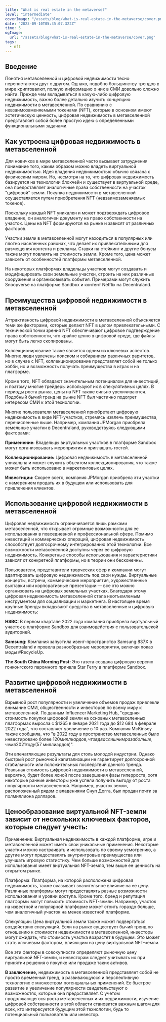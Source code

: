 ```yaml
---
title: "What is real estate in the metaverse?"
level: "intermediate"
coverImage: "/assets/blog/what-is-real-estate-in-the-metaverse/cover.png"
date: "2023-09-10T05:35:07.322Z"
time: 5
ogImage:
  url: "/assets/blog/what-is-real-estate-in-the-metaverse/cover.png"
tags:
  - nft
---
```



## Введение
Понятия метавселенной и цифровой недвижимости тесно переплетаются друг с другом. Однако, подобно большинству трендов в мире криптовалют, полную информацию о них в СМИ довольно сложно найти. Прежде чем вкладываться в какую-либо цифровую недвижимость, важно более детально изучить концепцию недвижимости в метавселенной. По сравнению с невзаимозаменяемыми токенами (NFT), которые в основном имеют эстетическую ценность, цифровая недвижимость в метавселенной представляет собой более простую идею с определенными функциональными задачами.

## Как устроена цифровая недвижимость в метавселенной
Для новичков в мире метавселенной часто вызывает затруднения понимание того, каким образом можно владеть виртуальной недвижимостью. Идея владения недвижимостью обычно связана с физическим миром. Но, несмотря на то, что цифровая недвижимость базируется на технологии блокчейн и существует в виртуальной среде, она предоставляет аналогичные права собственности на участок "цифровой" земли. Покупка недвижимости в метавселенной осуществляется путем приобретения NFT (невзаимозаменяемых токенов).

Поскольку каждый NFT уникален и может подтверждать цифровое владение, он аналогичен документу на право собственности на участок. Цены на NFT формируются на рынке и зависят от различных факторов.

Участки земли в метавселенной могут находиться в популярных или плотно населенных районах, что делает их привлекательными для размещения контента и рекламы. Ставки на стейкинг и другие бонусы также могут повлиять на стоимость земли. Кроме того, цена может зависеть от особенностей платформы метавселенной.

На некоторых платформах владельцы участков могут создавать и модифицировать свои земельные участки, строить на них различные сооружения и организовывать события. Примерами могут служить Snoopverse на платформе Sandbox и контент Netflix на Decentraland.

## Преимущества цифровой недвижимости в метавселенной

Аттрактивность цифровой недвижимости в метавселенной объясняется теми же факторами, которые делают NFT в целом привлекательными. С технической точки зрения NFT обеспечивают цифровое подтверждение права собственности, что крайне ценно в цифровой среде, где файлы могут быть легко скопированы.

Коллекционирование также является одним из ключевых аспектов. Многие люди увлечены поиском и собиранием различных раритетов, но в случае с NFT, коллекционирование представляет собой не только хобби, но и возможность получать преимущества в играх и на платформе.

Кроме того, NFT обладают значительным потенциалом для инвестиций, и поэтому многие трейдеры используют их в спекулятивных целях. В периоды роста рынка, цены на NFT также сильно увеличиваются. Подобный бычий тренд на рынке NFT был частично подогрет интересом СМИ к этой технологии.

Многие пользователи метавселенной приобретают цифровую недвижимость в виде NFT-участков, стремясь извлечь преимущества, перечисленные выше. Например, компания JPMorgan приобрела земельные участки в Decentraland, руководствуясь следующими факторами:

**Применение:** Владельцы виртуальных участков в платформе Sandbox могут организовывать мероприятия и приглашать гостей.

**Коллекционирование:** Цифровая недвижимость в метавселенной уникальна и может служить объектом коллекционирования, что также может быть использовано в маркетинговых целях.

**Инвестиции:** Скорее всего, компания JPMorgan приобрела эти участки с намерением продать их в будущем или использовать для привлечения клиентов.

## Использование цифровой недвижимости в метавселенной

Цифровая недвижимость ограничивается лишь рамками метавселенной, что открывает огромные возможности для ее использования в повседневной и профессиональной сфере. Помимо инвестиций и коммерческих операций, цифровая недвижимость способствует долгосрочному интегрированию этой технологии. Все возможности метавселенной доступны через ее цифровую недвижимость. Конкретные способы использования и характеристики зависят от конкретной платформы, но в теории они бесконечны.

Пользователи, представители творческих сфер и компании могут адаптировать цифровую недвижимость под свои нужды. Виртуальные концерты, встречи, коммерческие мероприятия, художественные выставки или корпоративные презентации — все это можно организовать на цифровых земельных участках. Благодаря этому цифровая недвижимость метавселенной стала неотъемлемым инструментом для социализации и маркетинга. В настоящее время крупные бренды вкладывают средства в метавселенные и цифровую недвижимость:

**HSBC:** В первом квартале 2022 года компания приобрела виртуальный участок в платформе Sandbox для взаимодействия с пользовательской аудиторией.

**Samsung:** Компания запустила ивент-пространство Samsung 837X в Decentraland и провела разнообразные мероприятия, включая показ моды #RecycleUp.

**The South China Morning Post:** Это газета создала цифровую версию гонконгского паромного причала Star Ferry в платформе Sandbox.

## Развитие цифровой недвижимости в метавселенной

Взрывной рост популярности и увеличение объемов продаж привлекли внимание СМИ, общественности и инвесторов по всему миру к метавселенной. По данным Influencer Marketing Hub, "средняя стоимость покупки цифровой земли на основных метавселенных платформах выросла с $1265 в январе 2021 года до $12 684 в феврале 2022 года", что составляет увеличение в 10 раз. Компания McKinsey также сообщила, что "в 2022 году в пространство метавселенных было инвестировано более $120 миллиардов, что в два с лишним раза больше, чем в 2021 году ($57 миллиардов)".

Эти впечатляющие результаты для столь молодой индустрии. Однако быстрый рост рыночной капитализации не гарантирует долгосрочной стабильности или положительных последствий данного тренда. Реальная стоимость цифровой недвижимости в метавселенной, вероятно, будет более ясной после завершения фазы гиперроста, хотя некоторые ранние инвесторы уже успели получить выгоду от роста популярности метавселенной. Например, участок земли, расположенный рядом с владениями Снуп Догга, был продан почти за полмиллиона долларов.

## Ценообразование виртуальной NFT-земли зависит от нескольких ключевых факторов, которые следует учесть:

Применение: Виртуальная недвижимость в каждой платформе, игре и метавселенной может иметь свои уникальные применения. Некоторые участки можно настраивать и использовать по своему усмотрению, а другие могут предоставлять внутриигровые преимущества или улучшать игровую статистику. Чем больше возможностей для использования имеет виртуальная NFT-земля, тем выше ее ценность на открытом рынке.

Платформа: Платформа, на которой расположена цифровая недвижимость, также оказывает значительное влияние на ее цену. Различные платформы могут предоставлять разные возможности использования и уровни доступа. Кроме того, бренд и репутация платформы могут повысить стоимость NFT-земли. Например, участок на известной и популярной платформе может стоить гораздо больше, чем аналогичный участок на менее известной платформе.

Спекуляции: Цена виртуальной земли также может подвергаться воздействию спекуляций. Если на рынке существует бычий тренд по отношению к стоимости недвижимости в метавселенной, инвесторы могут ожидать, что стоимость участка возрастет в будущем. Это может стать ключевым фактором, влияющим на цену виртуальной NFT-земли.

Все эти факторы в совокупности определяют рыночную цену виртуальной NFT-земли, и инвесторам следует учитывать их при принятии решения о покупке или продаже таких активов.

**В заключение,** недвижимость в метавселенной представляет собой не просто временный тренд, а развивающуюся и перспективную технологию с множеством потенциальных применений. Ее быстрое развитие и увеличение популярности свидетельствуют о возможностях, которые она предоставляет. С учетом продолжающегося роста метавселенных и их недвижимости, изучение цифровой собственности в этой области становится важным шагом для всех, кто интересуется будущим этой технологии, будь то потенциальный пользователь или инвестор.
